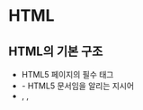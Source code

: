# HTML
## HTML의 기본 구조
* HTML5 페이지의 필수 태그
* <!DOCTYPE html> - HTML5 문서임을 알리는 지시어
* <html>, <head>, <title>, <body> 태그
## HTML 태그 구성
* ![image](https://user-images.githubusercontent.com/120435947/218673292-c5ebfd13-7243-48e7-a429-12f5ea26d446.png)
### <title>
* 웹 페이지의 이름을 알려준다.
### <h1>, <h2> .... <h6>
* 문단 제목을 정할 수있고 크기를 정할 수 있다.
### <p>로 단락 나누기
###<hr> 태그로 수평선 긋기 
###<br> 태그로 새로운 줄로 넘어가기 
### 문자, 기호, 심볼 입력 
* ![image](https://user-images.githubusercontent.com/120435947/218674217-5b2c8956-780e-486f-ae0f-f517a7ee24c6.png)
### 이미지 삽입 
* ![image](https://user-images.githubusercontent.com/120435947/218675491-e4f1019f-6245-4d7e-9a46-a586507a1e2b.png)
### 하이퍼 링크 만들기
* ![image](https://user-images.githubusercontent.com/120435947/218675737-1200c4df-292c-42ed-a034-1ee2e3aa1329.png)

                     

